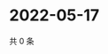 # 2022-05-17

共 0 条

<!-- BEGIN WEIBO -->
<!-- 最后更新时间 Tue May 17 2022 20:27:43 GMT+0800 (China Standard Time) -->

<!-- END WEIBO -->

